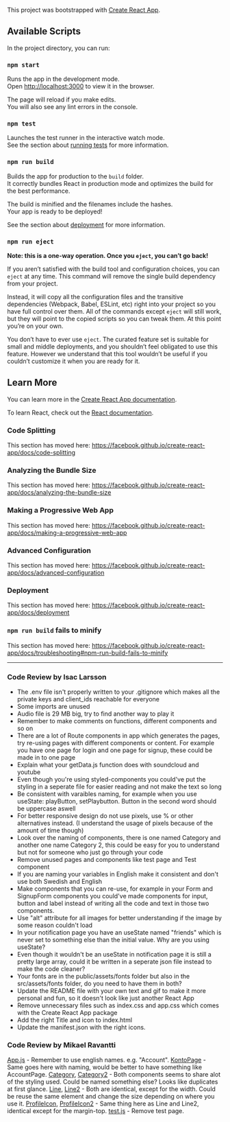 This project was bootstrapped with [Create React App](https://github.com/facebook/create-react-app).

## Available Scripts

In the project directory, you can run:

### `npm start`

Runs the app in the development mode.<br>
Open [http://localhost:3000](http://localhost:3000) to view it in the browser.

The page will reload if you make edits.<br>
You will also see any lint errors in the console.

### `npm test`

Launches the test runner in the interactive watch mode.<br>
See the section about [running tests](https://facebook.github.io/create-react-app/docs/running-tests) for more information.

### `npm run build`

Builds the app for production to the `build` folder.<br>
It correctly bundles React in production mode and optimizes the build for the best performance.

The build is minified and the filenames include the hashes.<br>
Your app is ready to be deployed!

See the section about [deployment](https://facebook.github.io/create-react-app/docs/deployment) for more information.

### `npm run eject`

**Note: this is a one-way operation. Once you `eject`, you can’t go back!**

If you aren’t satisfied with the build tool and configuration choices, you can `eject` at any time. This command will remove the single build dependency from your project.

Instead, it will copy all the configuration files and the transitive dependencies (Webpack, Babel, ESLint, etc) right into your project so you have full control over them. All of the commands except `eject` will still work, but they will point to the copied scripts so you can tweak them. At this point you’re on your own.

You don’t have to ever use `eject`. The curated feature set is suitable for small and middle deployments, and you shouldn’t feel obligated to use this feature. However we understand that this tool wouldn’t be useful if you couldn’t customize it when you are ready for it.

## Learn More

You can learn more in the [Create React App documentation](https://facebook.github.io/create-react-app/docs/getting-started).

To learn React, check out the [React documentation](https://reactjs.org/).

### Code Splitting

This section has moved here: https://facebook.github.io/create-react-app/docs/code-splitting

### Analyzing the Bundle Size

This section has moved here: https://facebook.github.io/create-react-app/docs/analyzing-the-bundle-size

### Making a Progressive Web App

This section has moved here: https://facebook.github.io/create-react-app/docs/making-a-progressive-web-app

### Advanced Configuration

This section has moved here: https://facebook.github.io/create-react-app/docs/advanced-configuration

### Deployment

This section has moved here: https://facebook.github.io/create-react-app/docs/deployment

### `npm run build` fails to minify

This section has moved here: https://facebook.github.io/create-react-app/docs/troubleshooting#npm-run-build-fails-to-minify


____________________________________________________________________________________________________________________________

### Code Review by Isac Larsson

- The .env file isn't properly written to your .gitignore which makes all the private keys and client_ids reachable for everyone
- Some imports are unused
- Audio file is 29 MB big, try to find another way to play it 
- Remember to make comments on functions, different components and so on
- There are a lot of Route components in app which generates the pages, try re-using pages with different components or content. For example you have one page for login and one page for signup, these could be made in to one page
- Explain what your getData.js function does with soundcloud and youtube
- Even though you're using styled-components you could've put the styling in a seperate file for easier reading and not make the text so long
- Be consistent with varaibles naming, for example when you use useState: playButton, setPlaybutton. Button in the second word should be uppercase aswell
- For better responsive design do not use pixels, use % or other alternatives instead. (I understand the usage of pixels because of the amount of time though)
- Look over the naming of components, there is one named Category and another one name Category 2, this could be easy for you to understand but not for someone who just go through your code
- Remove unused pages and components like test page and Test component
- If you are naming your variables in English make it consistent and don't use both Swedish and English
- Make components that you can re-use, for example in your Form and SignupForm components you could've made components for input, button and label instead of writing all the code and text in those two components. 
- Use "alt" attribute for all images for better understanding if the image by some reason couldn't load
- In your notification page you have an useState named "friends" which is never set to something else than the initial value. Why are you using useState?
- Even though it wouldn't be an useState in notification page it is still a pretty large array, could it be written in a seperate json file instead to make the code cleaner?
- Your fonts are in the public/assets/fonts folder but also in the src/assets/fonts folder, do you need to have them in both?
- Update the README file with your own text and gif to make it more personal and fun, so it doesn't look like just another React App
- Remove unnecessary files such as index.css and app.css which comes with the Create React App package
- Add the right Title and icon to index.html
- Update the manifest.json with the right icons. 
### Code Review by Mikael Ravantti

[App.js](https://github.com/erikarvidsson/KA-project2/blob/master/src/App.js#13) - Remember to use english names. e.g. "Account".
[KontoPage](https://github.com/erikarvidsson/KA-project2/blob/master/src/components/KontoPage/index.js) - Same goes here with naming, would be better to have something like AccountPage.
[Category](https://github.com/erikarvidsson/KA-project2/blob/master/src/components/Category/index.js), [Category2](https://github.com/erikarvidsson/KA-project2/blob/master/src/components/Category2/index.js) - Both components seems to share alot of the styling used. Could be named something else? Looks like duplicates at first glance.
[Line](https://github.com/erikarvidsson/KA-project2/blob/master/src/components/Line/index.js), [Line2](https://github.com/erikarvidsson/KA-project2/blob/master/src/components/Line2/index.js) - Both are identical, except for the width. Could be reuse the same element and change the size depending on where you use it.
[ProfileIcon](https://github.com/erikarvidsson/KA-project2/blob/master/src/components/ProfileIcon/index.js), [ProfileIcon2](https://github.com/erikarvidsson/KA-project2/blob/master/src/components/ProfileIcon2/index.js) - Same thing here as Line and Line2, identical except for the margin-top.
[test.js](https://github.com/erikarvidsson/KA-project2/blob/master/src/view/test.js) - Remove test page.
